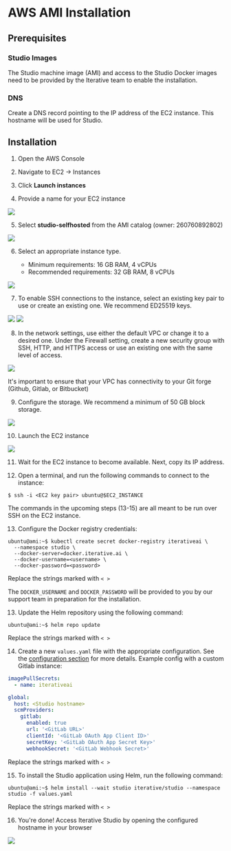 # AWS AMI Installation

## Prerequisites

### Studio Images

The Studio machine image (AMI) and access to the Studio Docker images need to be
provided by the Iterative team to enable the installation.

### DNS

Create a DNS record pointing to the IP address of the EC2 instance. This
hostname will be used for Studio.

## Installation

1. Open the AWS Console

2. Navigate to EC2 -> Instances

3. Click **Launch instances**

4. Provide a name for your EC2 instance

![](/img/studio-selfhosted-ami-1.png)

5. Select **studio-selfhosted** from the AMI catalog (owner: 260760892802)

![](/img/studio-selfhosted-ami-2.png)

6. Select an appropriate instance type.

   - Minimum requirements: 16 GB RAM, 4 vCPUs
   - Recommended requirements: 32 GB RAM, 8 vCPUs

![](/img/studio-selfhosted-ami-3.png)

7. To enable SSH connections to the instance, select an existing key pair to use
   or create an existing one. We recommend ED25519 keys.

![](/img/studio-selfhosted-ami-4.png) ![](/img/studio-selfhosted-ami-5.png)

8. In the network settings, use either the default VPC or change it to a desired
   one. Under the Firewall setting, create a new security group with SSH, HTTP,
   and HTTPS access or use an existing one with the same level of access.

![](/img/studio-selfhosted-ami-6.png)

<admon type="warn">

It's important to ensure that your VPC has connectivity to your Git forge
(Github, Gitlab, or Bitbucket)

</admon>

9. Configure the storage. We recommend a minimum of 50 GB block storage.

![](/img/studio-selfhosted-ami-7.png)

10. Launch the EC2 instance

![](/img/studio-selfhosted-ami-8.png)

11. Wait for the EC2 instance to become available. Next, copy its IP address.

12. Open a terminal, and run the following commands to connect to the instance:

```cli
$ ssh -i <EC2 key pair> ubuntu@$EC2_INSTANCE
```

<admon type="info">

The commands in the upcoming steps (13-15) are all meant to be run over SSH on
the EC2 instance.

</admon>

13. Configure the Docker registry credentials:

```cli
ubuntu@ami:~$ kubectl create secret docker-registry iterativeai \
  --namespace studio \
  --docker-server=docker.iterative.ai \
  --docker-username=<username> \
  --docker-password=<password>
```

<admon type="info">

Replace the strings marked with `< >`

The `DOCKER_USERNAME` and `DOCKER_PASSWORD` will be provided to you by our
support team in preparation for the installation.

</admon>

13. Update the Helm repository using the following command:

```cli
ubuntu@ami:~$ helm repo update
```

<admon type="info">

Replace the strings marked with `< >`

</admon>

14. Create a new `values.yaml` file with the appropriate configuration. See the
    [configuration section](/doc/studio/selfhosted/configuration) for more
    details. Example config with a custom Gitlab instance:

```yaml
imagePullSecrets:
  - name: iterativeai

global:
  host: <Studio hostname>
  scmProviders:
    gitlab:
      enabled: true
      url: '<GitLab URL>'
      clientId: '<GitLab OAuth App Client ID>'
      secretKey: '<GitLab OAuth App Secret Key>'
      webhookSecret: '<GitLab Webhook Secret>'
```

<admon type="info">

Replace the strings marked with `< >`

</admon>

15. To install the Studio application using Helm, run the following command:

```cli
ubuntu@ami:~$ helm install --wait studio iterative/studio --namespace studio -f values.yaml
```

<admon type="info">

Replace the strings marked with `< >`

</admon>

16. You're done! Access Iterative Studio by opening the configured hostname in
    your browser

![](/img/studio-selfhosted-ami-9.png)
